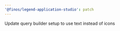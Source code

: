 ```yaml
---
'@finos/legend-application-studio': patch
---
```


Update query builder setup to use text instead of icons

